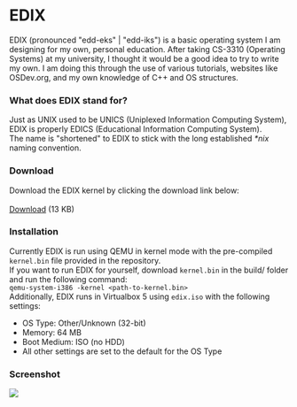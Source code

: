 # EDIX
EDIX (pronounced "edd-eks" | "edd-iks") is a basic operating system I am designing for my own, personal education. After taking CS-3310 (Operating Systems) at my university, I thought it would be a good idea to try to write my own. I am doing this through the use of various tutorials, websites like OSDev.org, and my own knowledge of C++ and OS structures.

### What does EDIX stand for?
Just as UNIX used to be UNICS (Uniplexed Information Computing System), EDIX is properly EDICS (Educational Information Computing System).</br>
The name is "shortened" to EDIX to stick with the long established *\*nix* naming convention.

### Download
Download the EDIX kernel by clicking the download link below:</br></br>
[Download](https://github.com/Kfeavel/edix/raw/master/build/kernel.bin) (13 KB)

### Installation
Currently EDIX is run using QEMU in kernel mode with the pre-compiled `kernel.bin` file provided in the repository.</br>
If you want to run EDIX for yourself, download `kernel.bin` in the build/ folder and run the following command:</br>
`qemu-system-i386 -kernel <path-to-kernel.bin>`</br>
Additionally, EDIX runs in Virtualbox 5 using `edix.iso` with the following settings:
  - OS Type: Other/Unknown (32-bit)
  - Memory: 64 MB
  - Boot Medium: ISO (no HDD)
  - All other settings are set to the default for the OS Type

### Screenshot
![](https://github.com/Kfeavel/edix/blob/master/current.png?raw=true)
